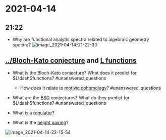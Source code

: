 # 2021-04-14

## 21:22

- Why are functional analytic spectra related to algebraic geometry spectra?
![image_2021-04-14-21-22-30](figures/image_2021-04-14-21-22-30.png)

## [../Bloch-Kato conjecture](../Bloch-Kato%20conjecture.md) and [L functions](L%20function)

- What is the Bloch-Kato conjecture?
  What does it predict for $L\dash$functions?
	#unanswered_questions 
  - How does it relate to [motivic cohomology](motivic%20cohomology)?
	#unanswered_questions
 
- What are the [BSD](../Birch%20and%20Swinnerton-Dyer%20conjecture.md) conjectures?
  What do they predict for $L\dash$functions?
	#unanswered_questions 
- What is a [regulator](regulator)?
- What is the [height pairing](height%20pairing)?

![image_2021-04-14-22-15-54](figures/image_2021-04-14-22-15-54.png)
